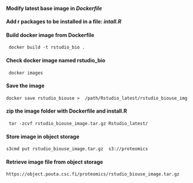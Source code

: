 #### Modify latest base image in *Dockerfile*
#### Add r packages to be installed in a file: *intall.R*

#### Build docker image from Dockerfile
```  docker build -t rstudio_bio .  ```

#### Check docker image named rstudio_bio
``` docker images```

#### Save the image 
``` docker save rstudio_biouse >  /path/Rstudio_latest/rstudio_biouse_img ```
#### zip the image folder with Dockerfile and install.R
```  tar -zcvf rstudio_biouse_image.tar.gz Rstudio_latest/ ```
#### Store image in object storage
```s3cmd put rstudio_biouse_image.tar.gz  s3://proteomics```
#### Retrieve image file from object storage
```https://object.pouta.csc.fi/proteomics/rstudio_biouse_image.tar.gz ```
